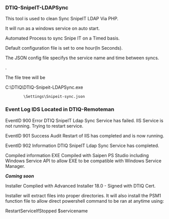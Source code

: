 ### DTIQ-SnipeIT-LDAPSync


This tool is used to clean Sync SnipeIT LDAP Via PHP.

It will run as a windows service on auto start. 

Automated Process to sync Snipe IT on a Timed basis.

Default configuration file is set to one hour(In Seconds).

The JSON config file specifys the service name and time between syncs. 

.


The file tree will be

C:\DTIQ\DTIQ-Snipeit-LDAPSync.exe

            \Settings\Snipeit-sync.json
            
            
            
### Event Log IDS Located in DTIQ-Remoteman 

EventID 900 Error DTIQ SnipeIT Ldap Sync Service has failed. IIS Service is not running. Trying to restart service.

EventID 901 Success Audit Restart of IIS has completed and is now running.  

EventID 902 Information DTIQ SnipeIT Ldap Sync Service has completed.


            


Compiled information
EXE Compiled with Saipen PS Studio including Windows Service API to allow EXE to be compatible with Windows Service Manager.

***Coming soon***

Installer Complied with Advanced Installer 18.0 - Signed with DTIQ Cert.

Installer will extract files into proper directories.
It will also install the PSM1 function file to allow direct powershell command to be ran at anytime using:

RestartServiceIfStopped $servicename
